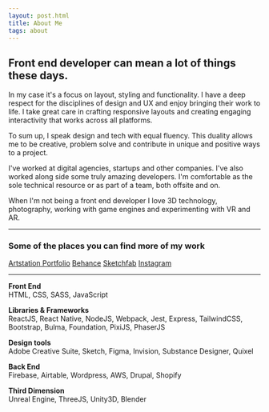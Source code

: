 ```yaml
---
layout: post.html
title: About Me
tags: about
---
```


## Front end developer can mean a lot of things these days.

In my case it's a focus on layout, styling and functionality. I have a deep respect for the disciplines of design and UX and enjoy bringing their work to life. I take great care in crafting responsive layouts and creating engaging interactivity that works across all platforms.

To sum up, I speak design and tech with equal fluency. This duality allows me to be creative, problem solve and contribute in unique and positive ways to a project.

I've worked at digital agencies, startups and other companies. I've also worked along side some truly amazing developers. I'm comfortable as the sole technical resource or as part of a team, both offsite and on.

When I'm not being a front end developer I love 3D technology, photography, working with game engines and experimenting with VR and AR.

<hr class="my-5">

<div class="flex flex-col space-y-1">
<h3>Some of the places you can find more of my work</h3>
<a href="https://www.artstation.com/rustbucket" target="_blank" class="underline">Artstation Portfolio</a>
<a href="https://www.behance.net/subreference" class="underline" target="_blank">Behance</a>
<a href="https://sketchfab.com/rustbucket" class="underline" target="_blank">Sketchfab</a>
<a href="https://www.instagram.com/helsinkizombiecollective/" class="underline" target="_blank">Instagram</a>
</div>

<hr class="my-5">

**Front End**\
HTML, CSS, SASS, JavaScript

**Libraries & Frameworks**\
ReactJS, React Native, NodeJS, Webpack, Jest, Express, TailwindCSS, Bootstrap, Bulma, Foundation, PixiJS, PhaserJS

**Design tools**\
Adobe Creative Suite, Sketch, Figma, Invision, Substance Designer, Quixel

**Back End**\
Firebase, Airtable, Wordpress, AWS, Drupal, Shopify

**Third Dimension**\
Unreal Engine, ThreeJS, Unity3D, Blender

